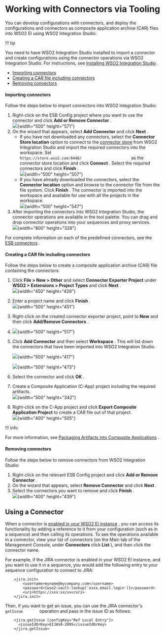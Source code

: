 # Working with Connectors via Tooling

You can develop configurations with connectors, and deploy the
configurations and connectors as composite application archive (CAR)
files into WSO2 EI using WSO2 Integration Studio.

!!! tip

You need to have WSO2 Integration Studio installed to import a connector
and create configurations using the connector operations via WSO2
Integration Studio. For instructions, see [Installing WSO2 Integration
Studio](https://docs.wso2.com/display/EI650/Installing+WSO2+Integration+Studio)
.


-   [Importing
    connectors](#WorkingwithConnectorsviaTooling-Importingconnectors)
-   [Creating a CAR file including
    connectors](#WorkingwithConnectorsviaTooling-CreatingaCARfileincludingconnectors)
-   [Removing
    connectors](#WorkingwithConnectorsviaTooling-Removingconnectors)

#### Importing connectors

Follow the steps below to import connectors into WSO2 Integration
Studio:

1.  Right-click on the ESB Config project where you want to use the
    connector and click **Add or Remove Connector** .  
    ![](attachments/119131934/119131946.png){width="500" height="571"}
2.  On the wizard that appears, select **Add Connector** and click
    **Next** .
    -   If you have not downloaded any connectors, select the
        **Connector Store location** option to connect to the [connector
        store](https://store.wso2.com/store/) from WSO2
        Integration Studio and import the required connectors into the
        workspace. Set
        `                         https://store.wso2.com:9448/                       `
        as the connector store location and click **Connect** . Select
        the required connectors and click **Finish** .  
        ![](attachments/119131934/119131945.png){width="500"
        height="507"}
    -   If you have already downloaded the connectors, select the
        **Connector location** option and browse to the connector file
        from the file system. Click **Finish** . The connector is
        imported into the workspace and available for use with all the
        projects in the workspace.  
        ![](attachments/119131934/119131944.png){width="500"
        height="547"}
3.  After importing the connectors into WSO2 Integration Studio, the
    connector operations are available in the tool palette. You can drag
    and drop connector operations into your sequences and proxy
    services.  
    ![](attachments/119131934/119131943.png){width="800" height="328"}

For complete information on each of the predefined connectors, see the
[ESB
connectors](https://docs.wso2.com/display/ESBCONNECTORS/WSO2+ESB+Connectors+Documentation)
.

#### Creating a CAR file including connectors

Follow the steps below to create a composite application archive (CAR)
file containing the connectors:

1.  Click **File \> New \> Other** and select **Connector Exporter
    Project** under **WSO2 \> Extensions \> Project Types** and click
    **Next** .  
    ![](attachments/119131934/119131942.png){width="450" height="429"}
2.  Enter a project name and click **Finish** .  
    ![](attachments/119131934/119131941.png){width="500" height="451"}
3.  Right-click on the created connector exporter project, point to
    **New** and then click **Add/Remove Connectors** .
4.  ![](attachments/119131934/119131940.png){width="500" height="517"}
5.  Click **Add Connector** and then select **Workspace** . This will
    list down the connectors that have been imported into WSO2
    Integration Studio.

    ![](attachments/119131934/119131939.png){width="500" height="417"}

    ![](attachments/119131934/119131938.png){width="500" height="473"}

6.  Select the connector and click **OK** .
7.  Create a Composite Application (C-App) project including the
    required artifacts.  
    ![](attachments/119131934/119131937.png){width="500" height="342"}
8.  Right-click on the C-App project and click **Export Composite
    Application Project** to create a CAR file out of that project.  
    ![](attachments/119131934/119131936.png){width="400" height="505"}

!!! info

For more information, see [Packaging Artifacts into Composite
Applications](https://docs.wso2.com/display/ADMIN44x/Packaging+Artifacts+into+Composite+Applications)
.


#### Removing connectors

Follow the steps below to remove connectors from WSO2 Integration
Studio:

1.  Right-click on the relevant ESB Config project and click **Add or
    Remove Connector** .
2.  On the wizard that appears, select **Remove Connector** and click
    **Next** .
3.  Select the connectors you want to remove and click **Finish** .  
    ![](attachments/119131934/119131935.png){width="400" height="439"}

## Using a Connector

When a connector is [enabled in your WSO2 EI
instance](_Working_with_Connectors_via_Tooling_) , you can access its
functionality by adding a reference to it from your configuration (such
as in a sequence) and then calling its operations. To see the operations
available in a connector, view your list of connectors (on the Main tab
of the Management Console, under **Connectors** click **List** ), and
then click the connector name.

For example, if the JIRA connector is enabled in your WSO2 EI instance,
and you want to use it in a sequence, you would add the following entry
to your sequence configuration to connect to JIRA:

``` html/xml
    <jira.init>
        <username>myname@mycompany.com</username>
        <password>{wso2:vault-lookup('xxxx.email.login')}</password>
        <uri>https://xxx:xx/xx</uri>
    </jira.init>
```

Then, if you want to get an issue, you can use the JIRA connector's
`         getIssue        ` operation and pass in the issue ID as
follows:

``` html/xml
    <jira.getIssue [configKey="Ref Local Entry"]>
      <issueIdOrKey>EIJAVA-2095</issueIdOrKey>
    </jira.getIssue>
```

